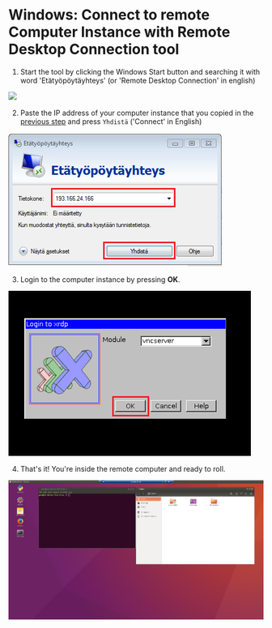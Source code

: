 # Windows: Connect to remote Computer Instance with Remote Desktop Connection tool 

1. Start the tool by clicking the Windows Start button and searching it with word 'Etätyöpöytäyhteys' (or 'Remote Desktop Connection' in english)
  
  <img src="https://github.com/Python-for-geo-people/Intro-to-Python-I/blob/master/img/14_open_remote_desktop.PNG" width="400">
  
 2. Paste the IP address of your computer instance that you copied in the [previous step](connect-to-instance.md#CopyIP) and press `Yhdistä` ('Connect' in English)
  
  ![Fill in the IP address](img/15_paste_ip_to_remote_desktop.PNG)
  
 3. Login to the computer instance by pressing **OK**.
 
  ![Press ok](img/16_log_into_server.PNG)
 
 4. That's it! You're inside the remote computer and ready to roll. 
 
  ![Inside the remote computer](img/17_work_environment.PNG)
